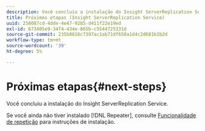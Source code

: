 ```yaml
---
description: Você concluiu a instalação do Insight ServerReplication Service.
title: Próximas etapas (Insight ServerReplication Service)
uuid: 258087cd-4dde-4e47-9285-d411f22e19ed
exl-id: 673405e9-34f4-434e-865b-c5544725331d
source-git-commit: 235b8816c7397ac1ab71df650a1d4c2d681b3b2d
workflow-type: tm+mt
source-wordcount: '39'
ht-degree: 5%

---
```


# Próximas etapas{#next-steps}

Você concluiu a instalação do Insight ServerReplication Service.

Se você ainda não tiver instalado [!DNL Repeater], consulte [Funcionalidade de repetição](../../../home/c-inst-svr/c-rptr-fntly/c-rptr-fntly.md#concept-78613328ece345b2937cd6e43d7f31f2) para instruções de instalação.
